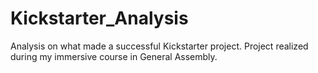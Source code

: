# Kickstarter_Analysis
Analysis on what made a successful Kickstarter project. Project realized during my immersive course in General Assembly. 
